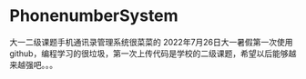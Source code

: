 # PhonenumberSystem
大一二级课题手机通讯录管理系统很菜菜的
2022年7月26日大一暑假第一次使用github，编程学习的很垃圾，第一次上传代码是学校的二级课题，希望以后能够越来越强吧。。。
